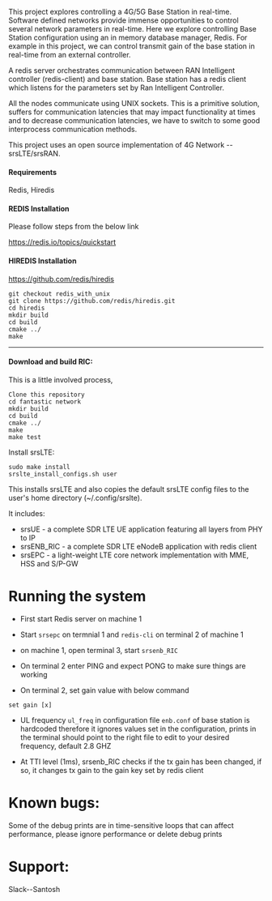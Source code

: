 This project explores controlling a 4G/5G Base Station in real-time. Software defined networks provide immense opportunities to control 
several network parameters in real-time. Here we explore controlling Base Station configuration using an in memory database manager, Redis.
For example in this project, we can control transmit gain of the base station in real-time from an external controller.

A redis server orchestrates communication between RAN Intelligent controller (redis-client) and base station.
Base station has a redis client which listens for the parameters set by Ran Intelligent Controller. 

All the nodes communicate using UNIX sockets. This is a primitive solution, suffers for communication latencies that may impact functionality at times and to decrease communication latencies, we have to switch to some good interprocess communication methods.


This project uses an open source implementation of 4G Network -- srsLTE/srsRAN. 


#### Requirements
 Redis, Hiredis 

#### REDIS Installation

Please follow steps from the below link

https://redis.io/topics/quickstart

#### HIREDIS Installation

https://github.com/redis/hiredis

```
git checkout redis_with_unix
git clone https://github.com/redis/hiredis.git
cd hiredis
mkdir build
cd build
cmake ../
make
```

---

#### Download and build RIC:
This is a little involved process,  

```
Clone this repository
cd fantastic network
mkdir build
cd build
cmake ../
make
make test
```

Install srsLTE:

```
sudo make install
srslte_install_configs.sh user
```

This installs srsLTE and also copies the default srsLTE config files to
the user's home directory (~/.config/srslte).

It includes:
  * srsUE - a complete SDR LTE UE application featuring all layers from PHY to IP
  * srsENB_RIC - a complete SDR LTE eNodeB application with redis client 
  * srsEPC - a light-weight LTE core network implementation with MME, HSS and S/P-GW


Running the system
========
* First start Redis server on machine 1
  
* Start `srsepc` on termnial 1 and `redis-cli` on terminal 2 of machine 1
 
* on machine 1, open terminal 3, start `srsenb_RIC` 


* On terminal 2 enter PING and expect PONG to make sure things are working

* On terminal 2, set gain value with below command 

```
set gain [x]

```

* UL frequency  `ul_freq` in configuration file `enb.conf` of base station is hardcoded therefore it ignores values set in the configuration, prints in the terminal should point to the right file to edit to your desired frequency, default 2.8 GHZ

* At TTI level (1ms), srsenb_RIC checks if the tx gain has been changed, if so, it changes tx gain to the gain key set by redis client


Known bugs: 
========
Some of the debug prints are in time-sensitive loops that can affect performance, please ignore performance or delete debug prints

Support:
=====
Slack--Santosh




